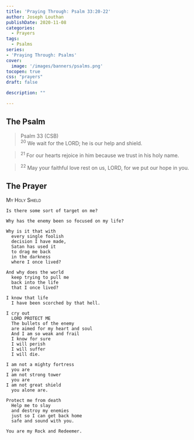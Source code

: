 ```yaml
---
title: 'Praying Through: Psalm 33:20-22'
author: Joseph Louthan
publishDate: 2020-11-08
categories:
  - Prayers
tags:
  - Psalms
series:
- 'Praying Through: Psalms'
cover:
  image: '/images/banners/psalms.png'
tocopen: true
css: "prayers"
draft: false

description: ""

---
```

## The Psalm

>Psalm 33 (CSB)  
><sup>20</sup> We wait for the LORD; he is our help and shield. 

><sup>21</sup> For our hearts rejoice in him because we trust in his holy name. 

><sup>22</sup> May your faithful love rest on us, LORD, for we put our hope in you.

## The Prayer

<div style="font-variant: small-caps;">
My Holy Shield
</div>

```text
Is there some sort of target on me?

Why has the enemy been so focused on my life?

Why is it that with 
  every single foolish
  decision I have made,
  Satan has used it 
  to drag me back 
  in the darkness 
  where I once lived?

And why does the world 
  keep trying to pull me 
  back into the life
  that I once lived?

I know that life
  I have been scorched by that hell.

I cry out
  LORD PROTECT ME
  The bullets of the enemy 
  are aimed for my heart and soul
  And I am so weak and frail
  I know for sure
  I will perish
  I will suffer
  I will die.

I am not a mighty fortress
  you are
I am not strong tower
  you are
I am not great shield
  you alone are.

Protect me from death
  Help me to slay
  and destroy my enemies
  just so I can get back home
  safe and sound with you.

You are my Rock and Redeemer.

```
